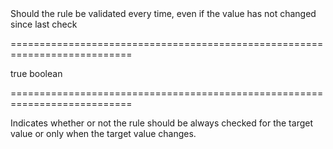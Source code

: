 <!--**
/*-------------------------------------------
    Auto-generated file. Do not modify.
-------------------------------------------

**-->
<!--d-->Should the rule be validated every time, even if the value has not changed since last check<!--/d-->
===========================================================================
<!--default-->true<!--/default-->
<!--type-->boolean<!--/type-->
===========================================================================

<!--shortDescription-->
Indicates whether or not the rule should be always checked for the target value or only when the target value changes.
<!--/shortDescription-->

<!--fullDescription-->

<!--/fullDescription-->